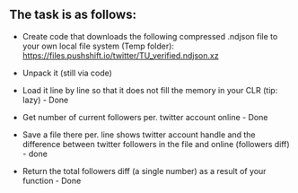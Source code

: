 ## The task is as follows: 

* Create code that downloads the following compressed .ndjson file to your own local file system (Temp folder): https://files.pushshift.io/twitter/TU_verified.ndjson.xz

* Unpack it (still via code)
* Load it line by line so that it does not fill the memory in your CLR (tip: lazy) - Done
* Get number of current followers per. twitter account online - Done
* Save a file there per. line shows twitter account handle and the difference between twitter followers in the file and online (followers diff) - done
* Return the total followers diff (a single number) as a result of your function - Done